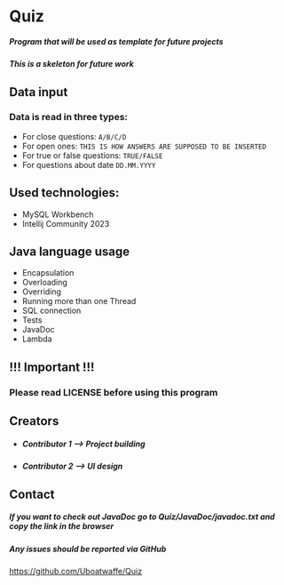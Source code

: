 # Quiz
##### Program that will be used as template for future projects 
##### This is a skeleton for future work

## Data input
### Data is read in three types:
- For close questions:
```A/B/C/D```
- For open ones:
```THIS IS HOW ANSWERS ARE SUPPOSED TO BE INSERTED```
- For true or false questions:
```TRUE/FALSE```
- For questions about date
``DD.MM.YYYY``

## Used technologies:
- MySQL Workbench
- Intellij Community 2023
 
## Java language usage
- Encapsulation
- Overloading
- Overriding
- Running more than one Thread
- SQL connection
- Tests
- JavaDoc
- Lambda

## !!! Important !!!
### Please read LICENSE before using this program

## Creators
- ##### Contributor 1 --> Project building
- ##### Contributor 2 --> UI design

## Contact
##### If you want to check out JavaDoc go to Quiz/JavaDoc/javadoc.txt and copy the link in the browser
##### Any issues should be reported via GitHub
https://github.com/Uboatwaffe/Quiz
